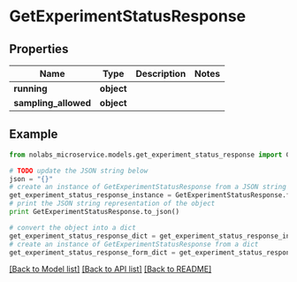 # GetExperimentStatusResponse


## Properties

Name | Type | Description | Notes
------------ | ------------- | ------------- | -------------
**running** | **object** |  | 
**sampling_allowed** | **object** |  | 

## Example

```python
from nolabs_microservice.models.get_experiment_status_response import GetExperimentStatusResponse

# TODO update the JSON string below
json = "{}"
# create an instance of GetExperimentStatusResponse from a JSON string
get_experiment_status_response_instance = GetExperimentStatusResponse.from_json(json)
# print the JSON string representation of the object
print GetExperimentStatusResponse.to_json()

# convert the object into a dict
get_experiment_status_response_dict = get_experiment_status_response_instance.to_dict()
# create an instance of GetExperimentStatusResponse from a dict
get_experiment_status_response_form_dict = get_experiment_status_response.from_dict(get_experiment_status_response_dict)
```
[[Back to Model list]](../README.md#documentation-for-models) [[Back to API list]](../README.md#documentation-for-api-endpoints) [[Back to README]](../README.md)


